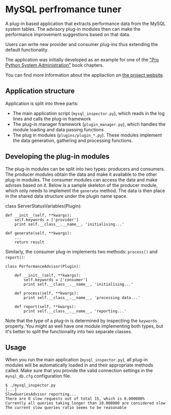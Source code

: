 MySQL perfromance tuner
=======================

A plug-in based application that extracts performance data from the MySQL
system tables. The advisory plug-in modules then can make the performance
improvement suggestions based on that data.

Users can write new provider and consumer plug-ins thus extending the default
functionality.

The application was initially developed as an example for one of the
["Pro Python System Administration"](http://apress.com/book/view/9781430226055) book chapters.

You can find more information about the appliaction on [the project website](http://www.sysadminpy.com).

Application structure
---------------------

Application is split into three parts:

* The main application script (`mysql_inspector.py`), which reads in the log lines
  and calls the plug-in framework
* The plug-in manager framework (`plugin_manager.py`), which handles the module loading
  and data passing functions
* The plug in modules (`plugins/plugin_*.py`). These modules implement the data
  generation, gathering and processing functions.

Developing the plug-in modules
------------------------------

The plug-in modules can be split into two types: producers and consumers. The producer modules
obtain the data and make it available to the other plug-in modules. The consumer modules
can access the data and make advises based on it.
Below is a sample skeleton of the producer module, which only needs to implement the `generate`
method. The data is then place in the shared data structure under the plugin name space.

class ServerStatusVariables(Plugin):
    
    def __init__(self, **kwargs):
        self.keywords = ['provider']
        print self.__class__.__name__, 'initialising...'
    
    def generate(self, **kwargs):
        ...
        return result

Similarly, the consumer plug-in implements two methods: `process()` and `report()`:

    class PerformanceAdvisor(Plugin):
    
        def __init__(self, **kwargs):
            self.keywords = ['consumer']
            print self.__class__.__name__, 'initialising...'
    
        def process(self, **kwargs):
            print self.__class__.__name__, 'processing data...'
    
        def report(self, **kwargs):
            print self.__class__.__name__, 'reporting...'

Note that the type of a plug-in is determined by inspectiing the `keywords` property.
You might as well have one module implementing both types, but it's better to split
the functionality into two separate classes.

Usage
-----

When you run the main application (`mysql_inspector.py`), all plug-in modules will be 
automatically loaded in and their appropriate methods called. Make sure that you
provide the valid connection settings in the `mysql_db.cfg` configuration file.

    $ ./mysql_inspector.py
    [...]
    SlowQueriesAdvisor reporting...
    There are 0 slow requests out of total 15, which is 0.000000%
    Currently all queries taking longer than 10.000000 are considered slow
    The current slow queries ratio seems to be reasonable

